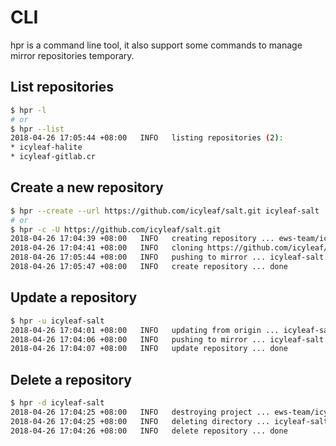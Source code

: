 # CLI

hpr is a command line tool, it also support some commands to manage mirror repositories temporary.

## List repositories

```bash
$ hpr -l
# or
$ hpr --list
2018-04-26 17:05:44 +08:00   INFO   listing repositories (2):
* icyleaf-halite
* icyleaf-gitlab.cr
```

## Create a new repository

```bash
$ hpr --create --url https://github.com/icyleaf/salt.git icyleaf-salt
# or
$ hpr -c -U https://github.com/icyleaf/salt.git
2018-04-26 17:04:39 +08:00   INFO   creating repository ... ews-team/icyleaf-salt
2018-04-26 17:04:41 +08:00   INFO   cloning https://github.com/icyleaf/salt.cr ... icyleaf-salt
2018-04-26 17:05:44 +08:00   INFO   pushing to mirror ... icyleaf-salt
2018-04-26 17:05:47 +08:00   INFO   create repository ... done
```

## Update a repository

```bash
$ hpr -u icyleaf-salt
2018-04-26 17:04:01 +08:00   INFO   updating from origin ... icyleaf-salt
2018-04-26 17:04:06 +08:00   INFO   pushing to mirror ... icyleaf-salt
2018-04-26 17:04:07 +08:00   INFO   update repository ... done
```

## Delete a repository

```bash
$ hpr -d icyleaf-salt
2018-04-26 17:04:25 +08:00   INFO   destroying project ... ews-team/icyleaf-salt
2018-04-26 17:04:25 +08:00   INFO   deleting directory ... icyleaf-salt
2018-04-26 17:04:26 +08:00   INFO   delete repository ... done
```
